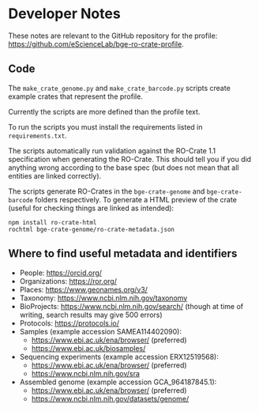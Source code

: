# Developer Notes

These notes are relevant to the GitHub repository for the profile: https://github.com/eScienceLab/bge-ro-crate-profile.

## Code

The `make_crate_genome.py` and `make_crate_barcode.py` scripts create example crates that represent the profile.

Currently the scripts are more defined than the profile text.

To run the scripts you must install the requirements listed in `requirements.txt`.

The scripts automatically run validation against the RO-Crate 1.1 specification when generating the RO-Crate. This should tell you if you did anything wrong according to the base spec (but does not mean that all entities are linked correctly). 

The scripts generate RO-Crates in the `bge-crate-genome` and `bge-crate-barcode` folders respectively. To generate a HTML preview of the crate (useful for checking things are linked as intended):
```
npm install ro-crate-html
rochtml bge-crate-genome/ro-crate-metadata.json
```

## Where to find useful metadata and identifiers

* People: https://orcid.org/
* Organizations: https://ror.org/
* Places: https://www.geonames.org/v3/
* Taxonomy: https://www.ncbi.nlm.nih.gov/taxonomy
* BioProjects: https://www.ncbi.nlm.nih.gov/search/ (though at time of writing, search results may give 500 errors)
* Protocols: https://protocols.io/
* Samples (example accession SAMEA114402090):
    * https://www.ebi.ac.uk/ena/browser/ (preferred)
    * https://www.ebi.ac.uk/biosamples/
* Sequencing experiments (example accession ERX12519568):
    * https://www.ebi.ac.uk/ena/browser/ (preferred)
    * https://www.ncbi.nlm.nih.gov/sra
* Assembled genome (example accession GCA_964187845.1):
    * https://www.ebi.ac.uk/ena/browser/ (preferred)
    * https://www.ncbi.nlm.nih.gov/datasets/genome/
